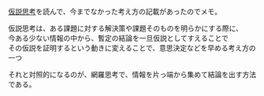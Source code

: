 [仮説思考](https://www.amazon.co.jp/仮説思考-BCG流-問題発見・解決の発想法-内田-和成/dp/4492555552/ref=mp_s_a_1_1_sspa?adgrpid=147180510185&dib=eyJ2IjoiMSJ9.N0au_CglVud9IK6GdDFlU9n6yqK9cWhfyEZ6GR20kEnvRFj7MLe9ENayBmLVXodVlWiJfinoPMFFomtT3wXPKoNzjpSJjSNEWRrRrHdBw7KHyt7UiplgTDkZyJguciVbnYpUF7BSQeI_fTQco6oKfzxQXWGe9DXiftxVzOuYokTyzeUp28Mz1SL0R7zsKDCC8KEA5KcPv8snpKMwF3A1-w.K3RqUiLmtCX-svKDGOiYlYUrhhpWrRUL8sW-Wo-dDxs&dib_tag=se&hvadid=678993474891&hvdev=m&hvlocphy=1028828&hvnetw=g&hvqmt=e&hvrand=7426673150817386761&hvtargid=kwd-2060797256843&hydadcr=21622_13519533&keywords=仮説思考+本&linkCode=plm&qid=1705791818&sr=8-1-spons&sp_csd=d2lkZ2V0TmFtZT1zcF9waG9uZV9zZWFyY2hfYXRm&psc=1)を読んで、今までなかった考え方の記載があったのでメモ。

仮説思考は、ある課題に対する解決策や課題そのものを明らかにする際に、<br>
今ある少ない情報の中から、暫定の結論を一旦仮説としてすえることで<br>
その仮説を証明するという動きに変えることで、意思決定などを早める考え方の一つ

それと対照的になるのが、網羅思考で、情報を片っ端から集めて結論を出す方法である。<br>
